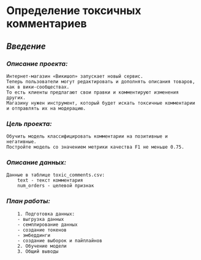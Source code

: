 # Определение токсичных комментариев

## ***Введение***

### *Описание проекта:*
    Интернет-магазин «Викишоп» запускает новый сервис. 
    Теперь пользователи могут редактировать и дополнять описания товаров, как в вики-сообществах. 
    То есть клиенты предлагают свои правки и комментируют изменения других. 
    Магазину нужен инструмент, который будет искать токсичные комментарии и отправлять их на модерацию.
    
### *Цель проекта:*
    Обучить модель классифицировать комментарии на позитивные и негативные. 
    Постройте модель со значением метрики качества F1 не меньше 0.75.
    
### *Описание данных:*
    Данные в таблице toxic_comments.csv:
        text - текст комментария
        num_orders - целевой признак
### *План работы:*
        1. Подготовка данных:
        - выгрузка данных
        - семплирование данных
        - создание токенов
        - эмбеддинги
        - создание выборок и пайплайнов
        2. Обучение модели
        3. Общий выводы
